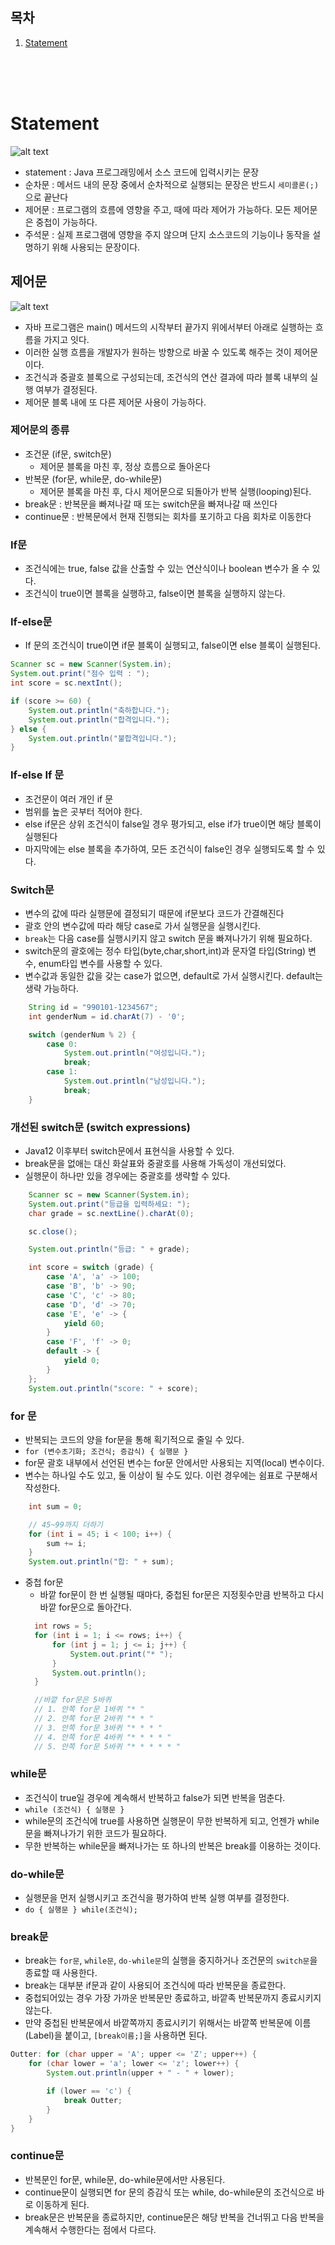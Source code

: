 ## 목차
1. [Statement](#statement)

<br/>
<br/>
<br/>

# Statement
![alt text](image.png)
- statement : Java 프로그래밍에서 소스 코드에 입력시키는 문장
- 순차문 : 메서드 내의 문장 중에서 순차적으로 실행되는 문장은 반드시 `세미콜론(;)`으로 끝난다
- 제어문 : 프로그램의 흐름에 영향을 주고, 때에 따라 제어가 가능하다. 모든 제어문은 중첩이 가능하다.
- 주석문 : 실제 프로그램에 영향을 주지 않으며 단지 소스코드의 기능이나 동작을 설명하기 위해 사용되는 문장이다.
## 제어문
![alt text](image-1.png)
- 자바 프로그램은 main() 메서드의 시작부터 끝가지 위에서부터 아래로 실행하는 흐름을 가지고 잇다.
- 이러한 실행 흐름을 개발자가 원하는 방향으로 바꿀 수 있도록 해주는 것이 제어문이다.
- 조건식과 중괄호 블록으로 구성되는데, 조건식의 연산 결과에 따라 블록 내부의 실행 여부가 결정된다.
- 제어문 블록 내에 또 다른 제어문 사용이 가능하다.
### 제어문의 종류
- 조건문 (if문, switch문)
  - 제어문 블록을 마친 후, 정상 흐름으로 돌아온다
- 반복문 (for문, while문, do-while문)
  - 제어문 블록을 마친 후, 다시 제어문으로 되돌아가 반복 실행(looping)된다.
- break문 : 반복문을 빠져나갈 때 또는 switch문을 빠져나갈 때 쓰인다
- continue문 : 반복문에서 현재 진행되는 회차를 포기하고 다음 회차로 이동한다
### If문
- 조건식에는 true, false 값을 산출할 수 있는 연산식이나 boolean 변수가 올 수 있다.
- 조건식이 true이면 블록을 실행하고, false이면 블록을 실행하지 않는다.
### If-else문
- If 문의 조건식이 true이면 if문 블록이 실행되고, false이면 else 블록이 실행된다.
```java
Scanner sc = new Scanner(System.in);
System.out.print("점수 입력 : ");
int score = sc.nextInt();

if (score >= 60) {
    System.out.println("축하합니다.");
    System.out.println("합격입니다.");
} else {
    System.out.println("불합격입니다.");
}
```
### If-else If 문
- 조건문이 여러 개인 if 문
- 범위를 높은 곳부터 적어야 한다.
- else if문은 상위 조건식이 false일 경우 평가되고, else if가 true이면 해당 블록이 실행된다
- 마지막에는 else 블록을 추가하여, 모든 조건식이 false인 경우 실행되도록 할 수 있다.
### Switch문
- 변수의 값에 따라 실행문에 결정되기 때문에 if문보다 코드가 간결해진다
- 괄호 안의 변수값에 따라 해당 case로 가서 실행문을 실행시킨다.
- `break`는 다음 case를 실행시키지 않고 switch 문을 빠져나가기 위해 필요하다.
- switch문의 괄호에는 정수 타입(byte,char,short,int)과 문자열 타입(String) 변수, enum타입 변수를 사용할 수 있다.
- 변수값과 동일한 값을 갖는 case가 없으면, default로 가서 실행시킨다. default는 생략 가능하다.
```java
    String id = "990101-1234567";
	int genderNum = id.charAt(7) - '0';

	switch (genderNum % 2) {
		case 0:
			System.out.println("여성입니다.");
			break;
		case 1:
			System.out.println("남성입니다.");
			break;
	}
```
### 개선된 switch문 (switch expressions)
- Java12 이후부터 switch문에서 표현식을 사용할 수 있다.
- break문을 없애는 대신 화살표와 중괄호를 사용해 가독성이 개선되었다.
- 실행문이 하나만 있을 경우에는 중괄호를 생략할 수 있다.
```java
    Scanner sc = new Scanner(System.in);
	System.out.print("등급을 입력하세요: ");
	char grade = sc.nextLine().charAt(0);

	sc.close();

	System.out.println("등급: " + grade);

	int score = switch (grade) {
		case 'A', 'a' -> 100;
		case 'B', 'b' -> 90;
		case 'C', 'c' -> 80;
		case 'D', 'd' -> 70;
		case 'E', 'e' -> {
			yield 60;
		}
		case 'F', 'f' -> 0;
		default -> {
			yield 0;
		}
	};
	System.out.println("score: " + score);
```
### for 문
- 반복되는 코드의 양을 for문을 통해 획기적으로 줄일 수 있다.
- `for (변수초기화; 조건식; 증감식) { 실행문 }`
- for문 괄호 내부에서 선언된 변수는 for문 안에서만 사용되는 지역(local) 변수이다.
- 변수는 하나일 수도 있고, 둘 이상이 될 수도 있다. 이런 경우에는 쉼표로 구분해서 작성한다.
```java
    int sum = 0;

	// 45~99까지 더하기
	for (int i = 45; i < 100; i++) {
		sum += i;
	}
	System.out.println("합: " + sum);
```
- 중첩 for문
  - 바깥 for문이 한 번 실행될 때마다, 중첩된 for문은 지정횟수만큼 반복하고 다시 바깥 for문으로 돌아간다.
  ```java
    int rows = 5;
    for (int i = 1; i <= rows; i++) {
        for (int j = 1; j <= i; j++) {
            System.out.print("* ");
        }
        System.out.println();
    }

    //바깥 for문은 5바퀴
    // 1. 안쪽 for문 1바퀴 "* "
    // 2. 안쪽 for문 2바퀴 "* * "
    // 3. 안쪽 for문 3바퀴 "* * * "
    // 4. 안쪽 for문 4바퀴 "* * * * "
    // 5. 안쪽 for문 5바퀴 "* * * * * "
  ```
### while문
- 조건식이 true일 경우에 계속해서 반복하고 false가 되면 반복을 멈춘다.
- `while (조건식) { 실행문 }`
- while문의 조건식에 true를 사용하면 실행문이 무한 반복하게 되고, 언젠가 while문을 빠져나가기 위한 코드가 필요하다.
- 무한 반복하는 while문을 빠져나가는 또 하나의 반복은 break를 이용하는 것이다.
### do-while문
- 실행문을 먼저 실행시키고 조건식을 평가하여 반복 실행 여부를 결정한다.
- `do { 실행문 } while(조건식);`
### break문
- break는 `for문`, `while문`, `do-while문`의 실행을 중지하거나 조건문의 `switch문`을 종료할 때 사용한다.
- break는 대부분 if문과 같이 사용되어 조건식에 따라 반복문을 종료한다.
- 중첩되어있는 경우 가장 가까운 반복문만 종료하고, 바깥족 반복문까지 종료시키지 않는다.
- 만약 중첩된 반복문에서 바깥쪽까지 종료시키기 위해서는
 바깥쪽 반복문에 이름(Label)을 붙이고, `[break이름;]`을 사용하면 된다.
```java
Outter: for (char upper = 'A'; upper <= 'Z'; upper++) {
	for (char lower = 'a'; lower <= 'z'; lower++) {
		System.out.println(upper + " - " + lower);

		if (lower == 'c') {
			break Outter;
		}
	}
}
```
### continue문
- 반복문인 for문, while문, do-while문에서만 사용된다.
- continue문이 실행되면 for 문의 증감식 또는 while, do-while문의 조건식으로 바로 이동하게 된다.
- break문은 반복문을 종료하지만, continue문은 해당 반복을 건너뛰고 다음 반복을 계속해서 수행한다는 점에서 다르다.